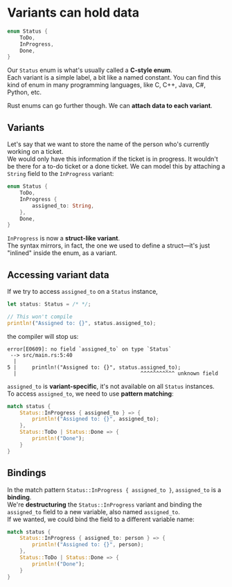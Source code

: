 # Variants can hold data

```rust
enum Status {
    ToDo,
    InProgress,
    Done,
}
```

Our `Status` enum is what's usually called a **C-style enum**.\
Each variant is a simple label, a bit like a named constant. You can find this kind of enum in many programming
languages, like C, C++, Java, C#, Python, etc.

Rust enums can go further though. We can **attach data to each variant**.

## Variants

Let's say that we want to store the name of the person who's currently working on a ticket.\
We would only have this information if the ticket is in progress. It wouldn't be there for a to-do ticket or
a done ticket.
We can model this by attaching a `String` field to the `InProgress` variant:

```rust
enum Status {
    ToDo,
    InProgress {
        assigned_to: String,
    },
    Done,
}
```

`InProgress` is now a **struct-like variant**.\
The syntax mirrors, in fact, the one we used to define a struct—it's just "inlined" inside the enum, as a variant.

## Accessing variant data

If we try to access `assigned_to` on a `Status` instance,

```rust
let status: Status = /* */;

// This won't compile
println!("Assigned to: {}", status.assigned_to);
```

the compiler will stop us:

```text
error[E0609]: no field `assigned_to` on type `Status`
 --> src/main.rs:5:40
  |
5 |     println!("Assigned to: {}", status.assigned_to);
  |                                        ^^^^^^^^^^^ unknown field
```

`assigned_to` is **variant-specific**, it's not available on all `Status` instances.\
To access `assigned_to`, we need to use **pattern matching**:

```rust
match status {
    Status::InProgress { assigned_to } => {
        println!("Assigned to: {}", assigned_to);
    },
    Status::ToDo | Status::Done => {
        println!("Done");
    }
}
```

## Bindings

In the match pattern `Status::InProgress { assigned_to }`, `assigned_to` is a **binding**.\
We're **destructuring** the `Status::InProgress` variant and binding the `assigned_to` field to
a new variable, also named `assigned_to`.\
If we wanted, we could bind the field to a different variable name:

```rust
match status {
    Status::InProgress { assigned_to: person } => {
        println!("Assigned to: {}", person);
    },
    Status::ToDo | Status::Done => {
        println!("Done");
    }
}
```
